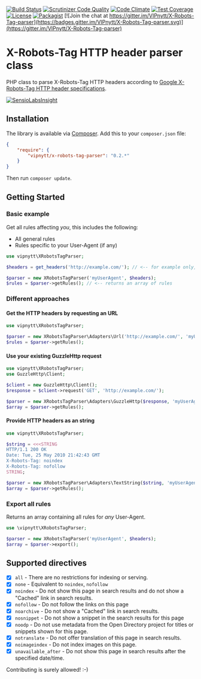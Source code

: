 [![Build Status](https://travis-ci.org/VIPnytt/X-Robots-Tag-parser.svg?branch=master)](https://travis-ci.org/VIPnytt/X-Robots-Tag-parser)
[![Scrutinizer Code Quality](https://scrutinizer-ci.com/g/VIPnytt/X-Robots-Tag-parser/badges/quality-score.png?b=master)](https://scrutinizer-ci.com/g/VIPnytt/X-Robots-Tag-parser/?branch=master)
[![Code Climate](https://codeclimate.com/github/VIPnytt/X-Robots-Tag-parser/badges/gpa.svg)](https://codeclimate.com/github/VIPnytt/X-Robots-Tag-parser)
[![Test Coverage](https://codeclimate.com/github/VIPnytt/X-Robots-Tag-parser/badges/coverage.svg)](https://codeclimate.com/github/VIPnytt/X-Robots-Tag-parser/coverage)
[![License](https://poser.pugx.org/VIPnytt/X-Robots-Tag-parser/license)](https://github.com/VIPnytt/X-Robots-Tag-parser/blob/master/LICENSE)
[![Packagist](https://img.shields.io/packagist/v/vipnytt/x-robots-tag-parser.svg)](https://packagist.org/packages/vipnytt/x-robots-tag-parser)
[![Join the chat at https://gitter.im/VIPnytt/X-Robots-Tag-parser](https://badges.gitter.im/VIPnytt/X-Robots-Tag-parser.svg)](https://gitter.im/VIPnytt/X-Robots-Tag-parser)

# X-Robots-Tag HTTP header parser class
PHP class to parse X-Robots-Tag HTTP headers according to [Google X-Robots-Tag HTTP header specifications](https://developers.google.com/webmasters/control-crawl-index/docs/robots_meta_tag#using-the-x-robots-tag-http-header).

[![SensioLabsInsight](https://insight.sensiolabs.com/projects/b89a070f-07d3-490a-841a-0ae995574158/big.png)](https://insight.sensiolabs.com/projects/b89a070f-07d3-490a-841a-0ae995574158)

## Installation
The library is available via [Composer](https://getcomposer.org). Add this to your `composer.json` file:

```json
{
    "require": {
        "vipnytt/x-robots-tag-parser": "0.2.*"
    }
}
```
Then run `composer update`.

## Getting Started

### Basic example
Get all rules affecting _you_, this includes the following:
- All general rules
- Rules specific to your User-Agent (if any)
```php
use vipnytt\XRobotsTagParser;

$headers = get_headers('http://example.com/'); // <-- for example only, returns an array

$parser = new XRobotsTagParser('myUserAgent', $headers);
$rules = $parser->getRules(); // <-- returns an array of rules
```

### Different approaches

#### Get the HTTP headers by requesting an URL
```php
use vipnytt\XRobotsTagParser;

$parser = new XRobotsTagParser\Adapters\Url('http://example.com/', 'myUserAgent');
$rules = $parser->getRules();
```

#### Use your existing GuzzleHttp request
```php
use vipnytt\XRobotsTagParser;
use GuzzleHttp\Client;

$client = new GuzzleHttp\Client();
$response = $client->request('GET', 'http://example.com/');

$parser = new XRobotsTagParser\Adapters\GuzzleHttp($response, 'myUserAgent');
$array = $parser->getRules();
```

#### Provide HTTP headers as an string
```php
use vipnytt\XRobotsTagParser;

$string = <<<STRING
HTTP/1.1 200 OK
Date: Tue, 25 May 2010 21:42:43 GMT
X-Robots-Tag: noindex
X-Robots-Tag: nofollow
STRING;

$parser = new XRobotsTagParser\Adapters\TextString($string, 'myUserAgent');
$array = $parser->getRules();
```

### Export all rules
Returns an array containing all rules for _any_ User-Agent.
```php
use \vipnytt\XRobotsTagParser;

$parser = new XRobotsTagParser('myUserAgent', $headers);
$array = $parser->export();
```

## Supported directives
- [x] ````all```` - There are no restrictions for indexing or serving.
- [x] ````none```` - Equivalent to ````noindex````, ````nofollow````
- [x] ````noindex```` - Do not show this page in search results and do not show a "Cached" link in search results.
- [x] ````nofollow```` - Do not follow the links on this page
- [x] ````noarchive```` - Do not show a "Cached" link in search results.
- [x] ````nosnippet```` - Do not show a snippet in the search results for this page
- [x] ````noodp```` - Do not use metadata from the Open Directory project for titles or snippets shown for this page.
- [x] ````notranslate```` - Do not offer translation of this page in search results.
- [x] ````noimageindex```` - Do not index images on this page.
- [x] ````unavailable_after```` - Do not show this page in search results after the specified date/time.

Contributing is surely allowed! :-)
